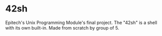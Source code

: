 # 42sh
Epitech's Unix Programming Module's final project. The "42sh" is a shell with its own built-in. Made from scratch by group of 5.
